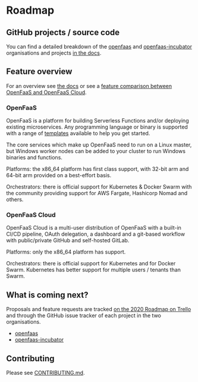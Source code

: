 # Roadmap

## GitHub projects / source code 

You can find a detailed breakdown of the [openfaas](https://github.com/openfaas/) and [openfaas-incubator](https://github.com/openfaas-incubator/) organisations and projects [in the docs](https://docs.openfaas.com/contributing/get-started/).

## Feature overview

For an overview see [the docs](https://docs.openfaas.com/) or see a [feature comparison between OpenFaaS and OpenFaaS Cloud](https://docs.openfaas.com/openfaas-cloud/intro/).

### OpenFaaS

OpenFaaS is a platform for building Serverless Functions and/or deploying existing microservices. Any programming language or binary is supported with a range of [templates](https://github.com/openfaas/templates) available to help you get started.

The core services which make up OpenFaaS need to run on a Linux master, but Windows worker nodes can be added to your cluster to run Windows binaries and functions.

Platforms: the x86_64 platform has first class support, with 32-bit arm and 64-bit arm provided on a best-effort basis.

Orchestrators: there is official support for Kubernetes & Docker Swarm with the community providing support for AWS Fargate, Hashicorp Nomad and others.

### OpenFaaS Cloud

OpenFaaS Cloud is a multi-user distribution of OpenFaaS with a built-in CI/CD pipeline, OAuth delegation, a dashboard and a git-based workflow with public/private GitHub and self-hosted GitLab.

Platforms: only the x86_64 platform has support.

Orchestrators: there is official support for Kubernetes and for Docker Swarm. Kubernetes has better support for multiple users / tenants than Swarm.

## What is coming next?

Proposals and feature requests are tracked [on the 2020 Roadmap on Trello](https://trello.com/invite/b/5OpMyrBP/ade103a10ae1e38eb5d3eee7955260a9/2020-openfaas-roadmap) and through the GitHub issue tracker of each project in the two organisations.

* [openfaas](https://github.com/openfaas/)
* [openfaas-incubator](https://github.com/openfaas-incubator/)

## Contributing

Please see [CONTRIBUTING.md](https://github.com/openfaas/faas/blob/master/CONTRIBUTING.md).
